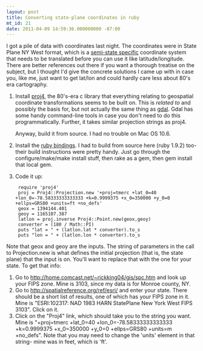 ```yaml
---
layout: post
title: Converting state-plane coordinates in ruby
mt_id: 21
date: 2011-04-09 14:59:36.000000000 -07:00
---
```

I got a pile of data with coordinates last night.  The coordinates were in State Plane NY West format, which is a [semi-state specific](http://en.wikipedia.org/wiki/State_Plane_Coordinate_System) coordinate system that needs to be translated before you can use it like latitude/longitude.  There are better references out there if you want a thorough treatise on the subject, but I thought I'd give the concrete solutions I came up with in case you, like me, just want to get lat/lon and could hardly care less about 80's era cartography.

1.  Install [proj4](http://trac.osgeo.org/proj/), the 80's-era c library that everything relating to geospatial coordinate transformations seems to be built on.  This is *related to* and possibly the basis for, but not actually the same thing as [gdal](http://gdal.org/).  Gdal has some handy command-line tools in case you don't need to do this programmatically.  Further, it takes similar projection strings as proj4.

    Anyway, build it from source.  I had no trouble on Mac OS 10.6.

2.  Install the [ruby bindings](https://rubyforge.org/projects/proj4rb/).  I had to build from source here (ruby 1.9.2) too- their build instructions were pretty handy.  Just go through the configure/make/make install stuff, then rake as a gem, then gem install that local gem.

3. Code it up:

		require 'proj4'
		proj = Proj4::Projection.new '+proj=tmerc +lat_0=40 +lon_0=-78.58333333333333 +k=0.9999375 +x_0=350000 +y_0=0 +ellps=GRS80 +units=ft +no_defs'
		geox = 1394144.401
		geoy = 1165107.387
		latlon = proj.inverse Proj4::Point.new(geox,geoy)
		converter = (180 / Math::PI)
		puts "lat = " + (latlon.lat * converter).to_s
		puts "lon = " + (latlon.lon * converter).to_s

Note that geox and geoy are the inputs.  The string of parameters in the call to Projection.new is what defines the initial projection (that is, the state plane) that the input is on.  You'll want to replace that with the one for your state.  To get that info:

1. Go to http://home.comcast.net/~rickking04/gis/spc.htm and look up your FIPS zone.  Mine is 3103, since my data is for Monroe county, NY.
2. Go to http://spatialreference.org/ref/esri/ and enter your state.  There should be a short list of results, one of which has your FIPS zone in it.  Mine is "ESRI:102317: NAD 1983 HARN StatePlane New York West FIPS 3103".  Click on it.
3. Click on the "Proj4" link, which should take you to the string you want.  Mine is "+proj=tmerc +lat_0=40 +lon_0=-78.58333333333333 +k=0.9999375 +x_0=350000 +y_0=0 +ellps=GRS80 +units=m +no_defs".  Note that you may need to change the 'units' element in that string- mine was in feet, which is 'ft'. 
